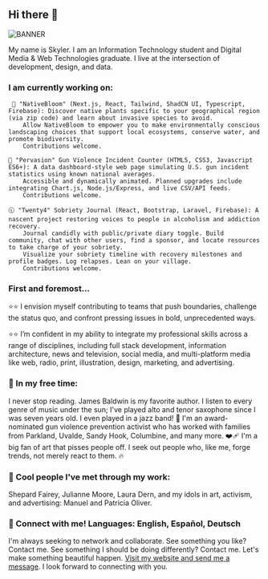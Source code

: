 ## Hi there 👋

![BANNER](https://github.com/user-attachments/assets/ee822cc3-39bd-41f8-bd23-624d01928a05)


My name is Skyler. I am an Information Technology student and Digital Media & Web Technologies graduate. 
I live at the intersection of development, design, and data. 

### I am currently working on:

     🍃 "NativeBloom" (Next.js, React, Tailwind, ShadCN UI, Typescript, Firebase): Discover native plants specific to your geographical region (via zip code) and learn about invasive species to avoid.
        Allow NativeBloom to empower you to make environmentally conscious landscaping choices that support local ecosystems, conserve water, and promote biodiversity.
        Contributions welcome.

    🚨 "Pervasion" Gun Violence Incident Counter (HTML5, CSS3, Javascript ES6+): A data dashboard-style web page simulating U.S. gun incident statistics using known national averages. 
        Accessible and dynamically animated. Planned upgrades include integrating Chart.js, Node.js/Express, and live CSV/API feeds.
        Contributions welcome.

    🕥 "Twenty4" Sobriety Journal (React, Bootstrap, Laravel, Firebase): A nascent project restoring voices to people in alcoholism and addiction recovery. 
        Journal candidly with public/private diary toggle. Build community, chat with other users, find a sponsor, and locate resources to take charge of your sobriety. 
        Visualize your sobriety timeline with recovery milestones and profile badges. Log relapses. Lean on your village.
        Contributions welcome.
### First and foremost...

⭐⭐ I envision myself contributing to teams that push boundaries, challenge the status quo, and confront pressing issues in bold, unprecedented ways. 

⭐⭐ I’m confident in my ability to integrate my professional skills across a range of disciplines, including full stack development, information architecture, news and television, social media, and multi-platform media like web, radio, print, illustration, design, marketing, and advertising.

### 👀 In my free time:
 I never stop reading. James Baldwin is my favorite author. I listen to every genre of music under the sun; I've played alto and tenor saxophone since I was seven years old. I even played in a jazz band! 🎷
        I'm an award-nominated gun violence prevention activist who has worked with families from Parkland, Uvalde, Sandy Hook, Columbine, and many more. ❤️‍🩹
        I'm a big fan of art that pisses people off. I seek out people who, like me, forge trends, not merely react to them. 🔥

### 🌆 Cool people I've met through my work:
Shepard Fairey, Julianne Moore, Laura Dern, and my idols in art, activism, and advertising: Manuel and Patricia Oliver.

### 🔗 Connect with me! Languages: English, Español, Deutsch
          
I'm always seeking to network and collaborate. See something you like? Contact me. See something I should be doing differently? Contact me. 
        Let's make something beautiful happen. [Visit my website and send me a message](https://futrellstudioportfolio.com/contact-futrell-studio-portfolio/). 
        I look forward to connecting with you. 
        





    
